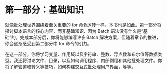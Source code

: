 <hgroup>

# 第一部分：基础知识

</hgroup>

就像批处理世界围绕着至关重要的 for 命令运转一样，本书也是如此。第一部分将探讨脚本语言的核心内容，而非基础知识，因为 Batch 语法没有什么是“基础”的。完成本部分后，你将能够编写许多 Batch 解决方案，但随着章节的推进，你会逐渐感受到第二部分中 for 命令的引力。

在这一部分，你将学习变量、作用域以及字符串、整数、浮点数和布尔值等数据类型。我还将讨论文件、目录，以及如何调用程序、内部例程和其他批处理文件。你将了解管道和转义等技巧，如何构建交互式批处理用户界面，等等。
